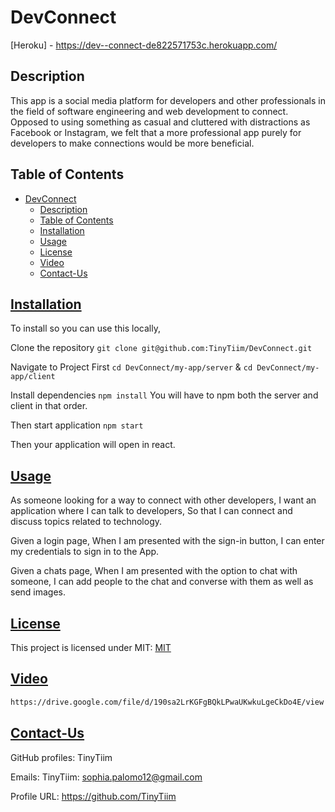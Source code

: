 # DevConnect

[Heroku] - https://dev--connect-de822571753c.herokuapp.com/

## Description

This app is a social media platform for developers and other professionals in the field of software engineering and web development to connect. Opposed to using something as casual and cluttered with distractions as Facebook or Instagram, we felt that a more professional app purely for developers to make connections would be more beneficial.

## Table of Contents

- [DevConnect](#devconnectl)
  - [Description](#description)
  - [Table of Contents](#table-of-contents)
  - [Installation](#installation)
  - [Usage](#usage)
  - [License](#license)
  - [Video](#video)
  - [Contact-Us](#contact-us)

## [Installation](#table-of-contents)

To install so you can use this locally,

 Clone the repository
 `git clone git@github.com:TinyTiim/DevConnect.git`

 Navigate to Project
 First `cd DevConnect/my-app/server` & `cd DevConnect/my-app/client`

Install dependencies 
  `npm install` You will have to npm both the server and client in that order.

Then start application
  `npm start`

  Then your application will open in react.

## [Usage](#table-of-contents)

As someone looking for a way to connect with other developers,
I want an application where I can talk to developers,
So that I can connect and discuss topics related to technology.

Given a login page,
When I am presented with the sign-in button, 
I can enter my credentials to sign in to the App.

Given a chats page, 
When I am presented with the option to chat with someone,
I can add people to the chat and converse with them as well as send images.

## [License](#table-of-contents)

This project is licensed under MIT:
[MIT](https://opensource.org/licenses/mit)

## [Video](#table-of-contents)

```md
https://drive.google.com/file/d/190sa2LrKGFgBQkLPwaUKwkuLgeCkDo4E/view
```

## [Contact-Us](#table-of-contents)

GitHub profiles:
TinyTiim


Emails:
TinyTiim: sophia.palomo12@gmail.com


Profile URL:
https://github.com/TinyTiim

